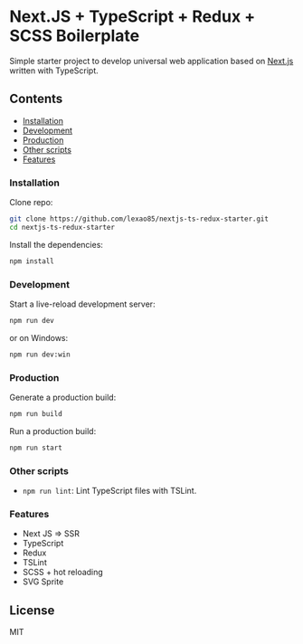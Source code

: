 # Next.JS + TypeScript + Redux + SCSS Boilerplate
Simple starter project to develop universal web application based on [Next.js](https://github.com/zeit/next.js/) written with TypeScript. 

## Contents

- [Installation](#installation)
- [Development](#development)
- [Production](#production)
- [Other scripts](#other-scripts)
- [Features](#features)

### Installation
Clone repo: 
```sh
git clone https://github.com/lexao85/nextjs-ts-redux-starter.git
cd nextjs-ts-redux-starter
```

Install the dependencies:
```sh
npm install
```

### Development
Start a live-reload development server:
```sh
npm run dev
```
or on Windows:
```sh
npm run dev:win
```

### Production
Generate a production build:
```sh
npm run build
```
Run a production build:
```sh
npm run start
```

### Other scripts
- `npm run lint`: Lint TypeScript files with TSLint.

### Features
- Next JS => SSR
- TypeScript
- Redux
- TSLint
- SCSS + hot reloading
- SVG Sprite

## License
MIT